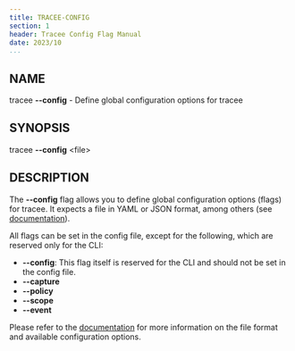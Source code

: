 ```yaml
---
title: TRACEE-CONFIG
section: 1
header: Tracee Config Flag Manual
date: 2023/10
...
```


## NAME

tracee **\-\-config** - Define global configuration options for tracee

## SYNOPSIS

tracee **\-\-config** <file\>

## DESCRIPTION

The **\-\-config** flag allows you to define global configuration options (flags) for tracee. It expects a file in YAML or JSON format, among others (see [documentation](../config/overview.md)).

All flags can be set in the config file, except for the following, which are reserved only for the CLI:

- **\-\-config**: This flag itself is reserved for the CLI and should not be set in the config file.
- **\-\-capture**
- **\-\-policy**
- **\-\-scope**
- **\-\-event**

Please refer to the [documentation](../config/overview.md) for more information on the file format and available configuration options.
